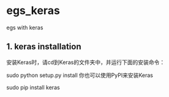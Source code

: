 # egs_keras
egs with keras 

## 1. keras installation
安装Keras时，请cd到Keras的文件夹中，并运行下面的安装命令：

sudo python setup.py install
你也可以使用PyPI来安装Keras

sudo pip install keras

